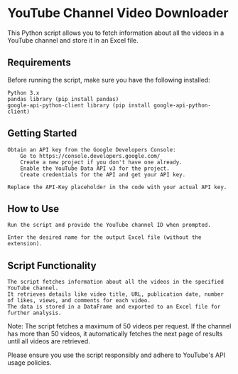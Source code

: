# YouTube Channel Video Downloader

This Python script allows you to fetch information about all the videos in a YouTube channel and store it in an Excel file.
## Requirements

Before running the script, make sure you have the following installed:

    Python 3.x
    pandas library (pip install pandas)
    google-api-python-client library (pip install google-api-python-client)

## Getting Started

    Obtain an API key from the Google Developers Console:
        Go to https://console.developers.google.com/
        Create a new project if you don't have one already.
        Enable the YouTube Data API v3 for the project.
        Create credentials for the API and get your API key.

    Replace the API-Key placeholder in the code with your actual API key.

## How to Use

    Run the script and provide the YouTube channel ID when prompted.

    Enter the desired name for the output Excel file (without the extension).

## Script Functionality

    The script fetches information about all the videos in the specified YouTube channel.
    It retrieves details like video title, URL, publication date, number of likes, views, and comments for each video.
    The data is stored in a DataFrame and exported to an Excel file for further analysis.

Note: The script fetches a maximum of 50 videos per request. If the channel has more than 50 videos, it automatically fetches the next page of results until all videos are retrieved.

Please ensure you use the script responsibly and adhere to YouTube's API usage policies.
